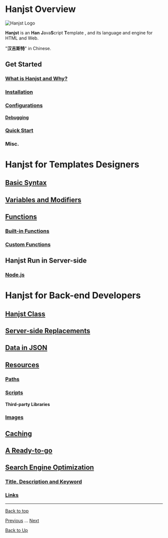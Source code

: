 
# Hanjst Overview


![Hanjst Logo](http://ufqi.com/blog/wp-content/uploads/2019/06/hanjst-logo.201901.jpg)

**Hanjst** is an **Han** **J**ava**S**cript **T**emplate   ,  and its language and engine for HTML and Web.

"**汉吉斯特**" in Chinese.

## Get Started
### [What is Hanjst and Why?](/hanjst/what-is-hanjst)
### [Installation](/hanjst/hanjst-install)
### [Configurations](/hanjst/hanjst-config)
#### [Debugging](/hanjst/hanjst-debug)
### [Quick Start](/hanjst/hanjst-ready-to-go)
### Misc.

# Hanjst for Templates Designers
## [Basic Syntax](/hanjst/hanjst-syntax)
## [Variables and Modifiers](/hanjst/hanjst-variable)
## [Functions](/hanjst/hanjst-function)
### [Built-in Functions](/hanjst/hanjst-function)
### [Custom Functions](/hanjst/hanjst-function-2)
## Hanjst Run in Server-side
### [Node.js](/hanjst/hanjst-npm)

# Hanjst for Back-end Developers
## [Hanjst Class](/hanjst/hanjst-class) 
## [Server-side Replacements](/hanjst/hanjst-replacement)
## [Data in JSON](/hanjst/data-in-json)
## [Resources](/hanjst/hanjst-resource)
### [Paths](/hanjst/hanjst-resource)
### [Scripts](/hanjst/hanjst-resource)
#### Third-party Libraries
### [Images](/hanjst/hanjst-resource)
## [Caching](/hanjst/hanjst-cache)
## [A Ready-to-go](/hanjst/hanjst-ready-to-go)
## [Search Engine Optimization](/hanjst/hanjst-seo)
### [Title, Description and Keyword](/hanjst/hanjst-seo)
### [Links](/hanjst/hanjst-seo)


---
[Back to top](index)

[Previous](../index)  ...  [Next](./what-is-hanjst)

[Back to Up](../index)
<!--stackedit_data:
eyJoaXN0b3J5IjpbMTk5MjE4ODczNCwtMTA3NzkxNzAxOCwtMT
QxNzM3MjcyNywyMDc0MTQ5MDczLC0yNjc2ODM1MTUsLTU1NzUz
MjA1MiwtMjA3MDczNjMyOSwyMTI0MzYxOTAwLDE3NTExNDM0Mz
UsODUxMDQ4NjEzXX0=
-->